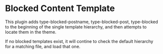 # Blocked Content Template
This plugin adds type-blocked-postname, type-blocked-post, type-blocked to the beginning of the single template hierarchy, and then attempts to locate them in the theme.

If no blocked templates exist, it will contine to check the default hierarchy for a matching file, and load that one.
